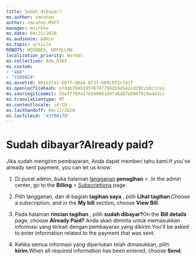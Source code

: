```yaml
---
title: Sudah dibayar?
ms.author: cmcatee
author: cmcatee-MSFT
manager: mnirkhe
ms.date: 04/21/2020
ms.audience: Admin
ms.topic: article
ROBOTS: NOINDEX, NOFOLLOW
localization_priority: Normal
ms.collection: Adm_O365
ms.custom:
- "466"
- "1500024"
ms.assetid: 091e3fa1-b67f-40a4-b72f-b69c9f2c741f
ms.openlocfilehash: e7ddb784b195767477962b94542cd292cb0c7ce1
ms.sourcegitcommit: 55eff703a17e500681d8fa6a87eb067019ade3cc
ms.translationtype: MT
ms.contentlocale: id-ID
ms.lasthandoff: 04/22/2020
ms.locfileid: "43708178"
---
```

# <a name="already-paid"></a><span data-ttu-id="ce9a5-102">Sudah dibayar?</span><span class="sxs-lookup"><span data-stu-id="ce9a5-102">Already paid?</span></span>

<span data-ttu-id="ce9a5-103">Jika sudah mengirim pembayaran, Anda dapat memberi tahu kami:</span><span class="sxs-lookup"><span data-stu-id="ce9a5-103">If you've already sent payment, you can let us know:</span></span>
  
1. <span data-ttu-id="ce9a5-104">Di pusat admin, buka halaman [langganan](https://go.microsoft.com/fwlink/p/?linkid=842054) **penagihan** \> .</span><span class="sxs-lookup"><span data-stu-id="ce9a5-104">In the admin center, go to the **Billing** \> [Subscriptions](https://go.microsoft.com/fwlink/p/?linkid=842054) page.</span></span>

2. <span data-ttu-id="ce9a5-105">Pilih langganan, dan di bagian **tagihan saya** , pilih **Lihat tagihan**.</span><span class="sxs-lookup"><span data-stu-id="ce9a5-105">Choose a subscription, and in the **My bill** section, choose **View Bill**.</span></span>

3. <span data-ttu-id="ce9a5-106">Pada halaman **rincian tagihan** , pilih **sudah dibayar?**</span><span class="sxs-lookup"><span data-stu-id="ce9a5-106">On the **Bill details** page, choose **Already Paid?**</span></span> <span data-ttu-id="ce9a5-107">Anda akan diminta untuk memasukkan informasi yang terkait dengan pembayaran yang dikirim.</span><span class="sxs-lookup"><span data-stu-id="ce9a5-107">You'll be asked to enter information related to the payment that was sent.</span></span>

4. <span data-ttu-id="ce9a5-108">Ketika semua informasi yang diperlukan telah dimasukkan, pilih **kirim**.</span><span class="sxs-lookup"><span data-stu-id="ce9a5-108">When all required information has been entered, choose **Send**.</span></span>